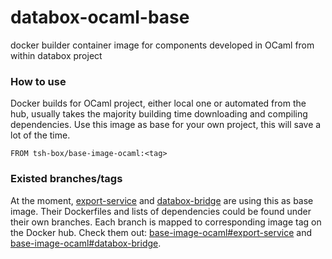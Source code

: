 # databox-ocaml-base
docker builder container image for components developed in OCaml from within databox project

### How to use
Docker builds for OCaml project, either local one or automated from the hub, usually takes the majority building time downloading and compiling dependencies.
Use this image as base for your own project, this will save a lot of the time.
```
FROM tsh-box/base-image-ocaml:<tag>
```

### Existed branches/tags
At the moment, [export-service] and [databox-bridge] are using this as base image. Their Dockerfiles and lists of dependencies could be found under their own branches. Each branch is mapped to corresponding image tag on the Docker hub. Check them out: [base-image-ocaml#export-service] and [base-image-ocaml#databox-bridge].

[export-service]: https://github.com/tsh-box/core-export-service
[databox-bridge]: https://github.com/sevenEng/databox-bridge
[base-image-ocaml#export-service]: https://github.com/tsh-box/base-image-ocaml/tree/export-service
[base-image-ocaml#databox-bridge]: https://github.com/tsh-box/base-image-ocaml/tree/databox-bridge
